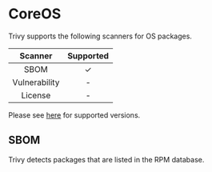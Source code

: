 # CoreOS
Trivy supports the following scanners for OS packages.

|    Scanner    | Supported |
| :-----------: | :-------: |
|     SBOM      |     ✓     |
| Vulnerability |     -     |
|    License    |     -     |

Please see [here](index.md#supported-os) for supported versions.

## SBOM
Trivy detects packages that are listed in the RPM database.
